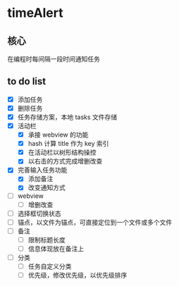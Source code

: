 # timeAlert

## 核心

在编程时每间隔一段时间通知任务

## to do list

-   [x] 添加任务
-   [x] 删除任务
-   [x] 任务存储方案，本地 tasks 文件存储
-   [x] 活动栏
    -   [x] 承接 webview 的功能
    -   [x] hash 计算 title 作为 key 索引
    -   [x] 在活动栏以树形结构操控
    -   [x] 以右击的方式完成增删改查
-   [x] 完善输入任务功能
    -   [x] 添加备注
    -   [x] 改变通知方式

-   [ ] webview
    -   [ ] 增删改查
-   [ ] 选择框切换状态
-   [ ] 锚点，以文件为锚点，可直接定位到一个文件或多个文件
-   [ ] 备注
    -   [ ] 限制标题长度
    -   [ ] 信息体现放在备注上
-   [ ] 分类
    -   [ ] 任务自定义分类
    -   [ ] 优先级，修改优先级，以优先级排序
